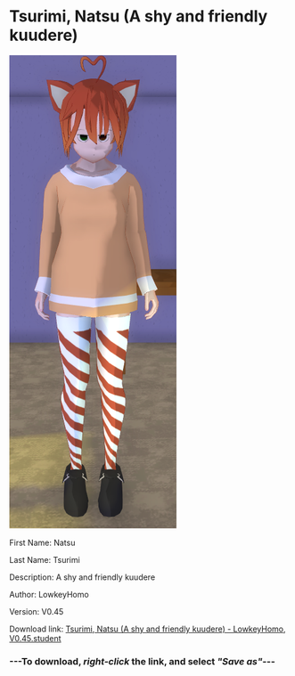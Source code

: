 # Tsurimi, Natsu (A shy and friendly kuudere)

<img src = "https://raw.githubusercontent.com/Arbiter1223/Daigaku-Gurashi-Custom-Students/master/Students/Files/Tsurimi%2C%20Natsu%20(A%20shy%20and%20friendly%20kuudere).png">

First Name: Natsu

Last Name: Tsurimi

Description: A shy and friendly kuudere

Author: LowkeyHomo

Version: V0.45

Download link: <a href="https://raw.githubusercontent.com/Arbiter1223/Daigaku-Gurashi-Custom-Students/master/Students/Files/Tsurimi%2C%20Natsu%20(A%20shy%20and%20friendly%20kuudere)%20-%20LowkeyHomo%2C%20V0.45.student">Tsurimi, Natsu (A shy and friendly kuudere) - LowkeyHomo, V0.45.student</a>

### ---**To download, _right-click_ the link, and select _"Save as"_**---
